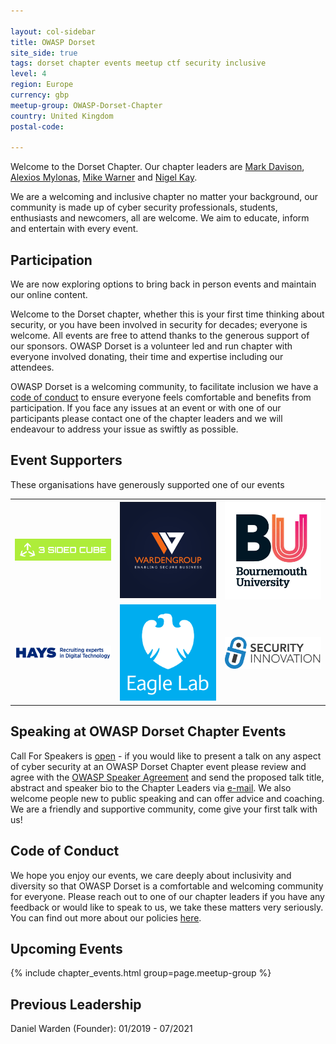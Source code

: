 ```yaml
---

layout: col-sidebar
title: OWASP Dorset
site_side: true
tags: dorset chapter events meetup ctf security inclusive
level: 4
region: Europe
currency: gbp
meetup-group: OWASP-Dorset-Chapter
country: United Kingdom
postal-code: 

---
```

Welcome to the Dorset Chapter. Our chapter leaders are [Mark Davison](mailto:mark.davison@owasp.org), [Alexios Mylonas](mailto:alexios.mylonas@owasp.org), [Mike Warner](mailto:michael.warner@owasp.org) and [Nigel Kay](mailto:nigel.kay@owasp.org).

We are a welcoming and inclusive chapter no matter your background, our community is made up of cyber security professionals, students, enthusiasts and newcomers, all are welcome. We aim to educate, inform and entertain with every event.

## Participation
We are now exploring options to bring back in person events and maintain our online content.

Welcome to the Dorset chapter, whether this is your first time thinking about security, or you have been involved in security for decades; everyone is welcome. All events are free to attend thanks to the generous support of our sponsors. OWASP Dorset is a volunteer led and run chapter with everyone involved donating, their time and expertise including our attendees. 

OWASP Dorset is a welcoming community, to facilitate inclusion we have a [code of conduct](https://owasp.org/www-policy/) to ensure everyone feels comfortable and benefits from participation. If you face any issues at an event or with one of our participants please contact one of the chapter leaders and we will endeavour to address your issue as swiftly as possible. 


## Event Supporters
These organisations have generously supported one of our events

<table cellpadding="15" cellspacing="0">
<tr>
<td>

<img src="assets/images/3SIDEDCUBE_logo.jpg" alt="3-Sided-Cube" width="200"/>

</td>
<td>


<img src="assets/images/WardenGroupLtd-Logo3.png" alt="WardenGroup" width="200"/>

</td>
<td>
<img src="assets/images/Bournemouth_University_Logo.jpg" alt="Bournemouth University" width="200"/>


</td>
</tr>
<tr>
<td>
<img src="assets/images/Hays_Digital_Technology.png" alt="Hays Digital" width="200"/>

</td>
<td>
<img src="assets/images/Barclays-EL-Standard-White-Eagle-Logo-RGB.jpg" alt="Barclays" width="200"/>

</td>
<td>
<img src="assets/images/security_innovation_logo.png" alt="Security Innovation" width="200"/>

</td>
</tr>
</table>

## Speaking at OWASP Dorset Chapter Events
Call For Speakers is [open](mailto:mark.davison@owasp.org) - if you would like to present a talk on any aspect of cyber security at an OWASP Dorset Chapter event please review and agree with the [OWASP Speaker Agreement](https://owasp.org/www-policy/) and send the proposed talk title, abstract and speaker bio to the Chapter Leaders via [e-mail](mailto:mark.davison@owasp.org).
We also welcome people new to public speaking and can offer advice and coaching. We are a friendly and supportive community, come give your first talk with us!

## Code of Conduct
We hope you enjoy our events, we care deeply about inclusivity and diversity so that OWASP Dorset is a comfortable and welcoming community for everyone. Please reach out to one of our chapter leaders if you have any feedback or would like to speak to us, we take these matters very seriously. You can find out more about our policies [here](https://owasp.org/www-policy/).


## Upcoming Events

{% include chapter_events.html group=page.meetup-group %}

## Previous Leadership
Daniel Warden (Founder): 01/2019 - 07/2021
